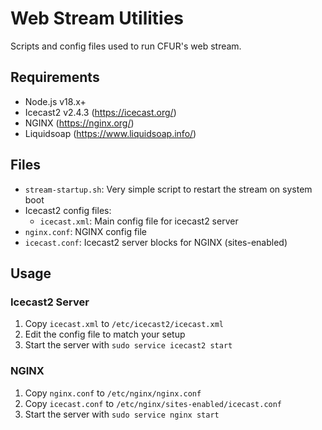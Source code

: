 # Web Stream Utilities
Scripts and config files used to run CFUR's web stream.

## Requirements
- Node.js v18.x+
- Icecast2 v2.4.3 (https://icecast.org/)
- NGINX (https://nginx.org/)
- Liquidsoap (https://www.liquidsoap.info/)

## Files
- `stream-startup.sh`: Very simple script to restart the stream on system boot
- Icecast2 config files:
  - `icecast.xml`: Main config file for icecast2 server
- `nginx.conf`: NGINX config file
- `icecast.conf`: Icecast2 server blocks for NGINX (sites-enabled)

## Usage

### Icecast2 Server
1. Copy `icecast.xml` to `/etc/icecast2/icecast.xml`
2. Edit the config file to match your setup
3. Start the server with `sudo service icecast2 start`

### NGINX
1. Copy `nginx.conf` to `/etc/nginx/nginx.conf`
2. Copy `icecast.conf` to `/etc/nginx/sites-enabled/icecast.conf`
3. Start the server with `sudo service nginx start`

